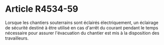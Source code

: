 # Article R4534-59

  
Lorsque les chantiers souterrains sont éclairés électriquement, un éclairage de sécurité destiné à être utilisé en cas d'arrêt du courant pendant le temps nécessaire pour assurer l'évacuation du chantier est mis à la disposition des travailleurs.